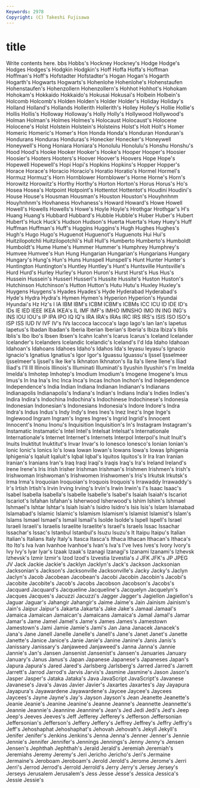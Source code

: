 ```yaml
---
Keywords: 2978 
Copyright: (C) Takeshi Fujisawa
---
```


# title

Write contents here.
bbs
Hobbs's Hockney Hockney's Hodge Hodge's Hodges Hodges's Hodgkin Hodgkin's Hoff
Hoffa Hoffa's Hoffman Hoffman's Hoff's Hofstadter Hofstadter's Hogan Hogan's Hogarth
Hogarth's Hogwarts Hogwarts's Hohenlohe Hohenlohe's Hohenstaufen Hohenstaufen's Hohenzollern Hohenzollern's Hohhot
Hohhot's Hohokam Hohokam's Hokkaido Hokkaido's Hokusai Hokusai's Holbein Holbein's Holcomb
Holcomb's Holden Holden's Holder Holder's Holiday Holiday's Holland Holland's Hollands
Hollerith Hollerith's Holley Holley's Hollie Hollie's Hollis Hollis's Holloway Holloway's
Holly Holly's Hollywood Hollywood's Holman Holman's Holmes Holmes's Holocaust Holocaust's
Holocene Holocene's Holst Holstein Holstein's Holsteins Holst's Holt Holt's Homer
Homeric Homeric's Homer's Hon Honda Honda's Honduran Honduran's Hondurans Honduras
Honduras's Honecker Honecker's Honeywell Honeywell's Hong Honiara Honiara's Honolulu Honolulu's
Honshu Honshu's Hood Hood's Hooke Hooker Hooker's Hooke's Hooper Hooper's
Hoosier Hoosier's Hooters Hooters's Hoover Hoover's Hoovers Hope Hope's Hopewell
Hopewell's Hopi Hopi's Hopkins Hopkins's Hopper Hopper's Horace Horace's Horacio
Horacio's Horatio Horatio's Hormel Hormel's Hormuz Hormuz's Horn Hornblower Hornblower's
Horne Horne's Horn's Horowitz Horowitz's Horthy Horthy's Horton Horton's Horus
Horus's Ho's Hosea Hosea's Hotpoint Hotpoint's Hottentot Hottentot's Houdini Houdini's
House House's Housman Housman's Houston Houston's Houyhnhnm Houyhnhnm's Hovhaness Hovhaness's
Howard Howard's Howe Howell Howell's Howells Howells's Howe's Hoyle Hoyle's
Hrothgar Hrothgar's H's Huang Huang's Hubbard Hubbard's Hubble Hubble's Huber
Huber's Hubert Hubert's Huck Huck's Hudson Hudson's Huerta Huerta's Huey
Huey's Huff Huffman Huffman's Huff's Huggins Huggins's Hugh Hughes Hughes's
Hugh's Hugo Hugo's Huguenot Huguenot's Huguenots Hui Hui's Huitzilopotchli Huitzilopotchli's
Hull Hull's Humberto Humberto's Humboldt Humboldt's Hume Hume's Hummer Hummer's
Humphrey Humphrey's Humvee Humvee's Hun Hung Hungarian Hungarian's Hungarians Hungary
Hungary's Hung's Hun's Huns Hunspell Hunspell's Hunt Hunter Hunter's Huntington
Huntington's Huntley Huntley's Hunt's Huntsville Huntsville's Hurd Hurd's Hurley Hurley's
Huron Huron's Hurst Hurst's Hus Hus's Hussein Hussein's Husserl Husserl's
Hussite Hussite's Huston Huston's Hutchinson Hutchinson's Hutton Hutton's Hutu Hutu's
Huxley Huxley's Huygens Huygens's Hyades Hyades's Hyde Hyderabad Hyderabad's Hyde's
Hydra Hydra's Hymen Hymen's Hyperion Hyperion's Hyundai Hyundai's Hz Hz's
I IA IBM IBM's ICBM ICBM's ICBMs ICC ICU ID
IDE ID's IDs IE IED IEEE IKEA IKEA's IL IMF
IMF's IMHO IMNSHO IMO IN ING ING's INS IOU IOU's
IP IPA IPO IQ IQ's IRA IRA's IRAs IRC IRS
IRS's ISIS ISO ISO's ISP ISS IUD IV IVF IV's
IVs Iaccoca Iaccoca's Iago Iago's Ian Ian's Iapetus Iapetus's Ibadan
Ibadan's Iberia Iberian Iberian's Iberia's Ibiza Ibiza's Iblis Iblis's Ibo
Ibo's Ibsen Ibsen's Icahn Icahn's Icarus Icarus's Iceland Icelander Icelander's
Icelanders Icelandic Icelandic's Iceland's I'd Ida Idaho Idahoan Idahoan's Idahoans
Idahoes Idaho's Idahos Ida's Ieyasu Ieyasu's Ignacio Ignacio's Ignatius Ignatius's
Igor Igor's Iguassu Iguassu's Ijssel Ijsselmeer Ijsselmeer's Ijssel's Ike Ike's
Ikhnaton Ikhnaton's Ila Ila's Ilene Ilene's Iliad Iliad's I'll Ill
Illinois Illinois's Illuminati Illuminati's Ilyushin Ilyushin's I'm Imelda Imelda's Imhotep
Imhotep's Imodium Imodium's Imogene Imogene's Imus Imus's In Ina Ina's
Inc Inca Inca's Incas Inchon Inchon's Ind Independence Independence's India
Indian Indiana Indianan Indianan's Indianans Indianapolis Indianapolis's Indiana's Indian's Indians
India's Indies Indies's Indira Indira's Indochina Indochina's Indochinese Indochinese's Indonesia
Indonesian Indonesian's Indonesians Indonesia's Indore Indore's Indra Indra's Indus Indus's
Indy Indy's Ines Ines's Inez Inez's Inge Inge's Inglewood Ingram
Ingram's Ingres Ingres's Ingrid Ingrid's Innocent Innocent's Inonu Inonu's Inquisition
Inquisition's In's Instagram Instagram's Instamatic Instamatic's Intel Intel's Intelsat Intelsat's
Internationale Internationale's Internet Internet's Internets Interpol Interpol's Inuit Inuit's Inuits
Inuktitut Inuktitut's Invar Invar's Io Ionesco Ionesco's Ionian Ionian's Ionic
Ionic's Ionics Io's Iowa Iowan Iowan's Iowans Iowa's Iowas Iphigenia
Iphigenia's Iqaluit Iqaluit's Iqbal Iqbal's Iquitos Iquitos's Ir Ira Iran
Iranian Iranian's Iranians Iran's Iraq Iraqi Iraqi's Iraqis Iraq's Ira's
Ireland Ireland's Irene Irene's Iris Irish Irisher Irishman Irishman's Irishmen
Irishmen's Irish's Irishwoman Irishwoman's Irishwomen Irishwomen's Iris's Irkutsk Irkutsk's Irma
Irma's Iroquoian Iroquoian's Iroquois Iroquois's Irrawaddy Irrawaddy's Ir's Irtish Irtish's
Irvin Irving Irving's Irvin's Irwin Irwin's I's Isaac Isaac's Isabel
Isabella Isabella's Isabelle Isabelle's Isabel's Isaiah Isaiah's Iscariot Iscariot's Isfahan
Isfahan's Isherwood Isherwood's Ishim Ishim's Ishmael Ishmael's Ishtar Ishtar's Isiah
Isiah's Isidro Isidro's Isis Isis's Islam Islamabad Islamabad's Islamic Islamic's
Islamism Islamism's Islamist Islamist's Islam's Islams Ismael Ismael's Ismail Ismail's
Isolde Isolde's Ispell Ispell's Israel Israeli Israeli's Israelis Israelite Israelite's
Israel's Israels Issac Issachar Issachar's Issac's Istanbul Istanbul's Isuzu Isuzu's
It Itaipu Itaipu's Italian Italian's Italians Italy Italy's Itasca Itasca's
Ithaca Ithacan Ithacan's Ithaca's Ito Ito's Iva Ivan Ivanhoe Ivanhoe's
Ivan's Iva's I've Ives Ives's Ivory Ivory's Ivy Ivy's Iyar
Iyar's Izaak Izaak's Izanagi Izanagi's Izanami Izanami's Izhevsk Izhevsk's Izmir
Izmir's Izod Izod's Izvestia Izvestia's J JFK JFK's JP JPEG
JV Jack Jackie Jackie's Jacklyn Jacklyn's Jack's Jackson Jacksonian Jacksonian's
Jackson's Jacksonville Jacksonville's Jacky Jacky's Jaclyn Jaclyn's Jacob Jacobean Jacobean's
Jacobi Jacobin Jacobin's Jacobi's Jacobite Jacobite's Jacob's Jacobs Jacobson Jacobson's
Jacobs's Jacquard Jacquard's Jacqueline Jacqueline's Jacquelyn Jacquelyn's Jacques Jacques's Jacuzzi
Jacuzzi's Jagger Jagger's Jagiellon Jagiellon's Jaguar Jaguar's Jahangir Jahangir's Jaime
Jaime's Jain Jainism Jainism's Jain's Jaipur Jaipur's Jakarta Jakarta's Jake
Jake's Jamaal Jamaal's Jamaica Jamaican Jamaican's Jamaicans Jamaica's Jamal Jamal's
Jamar Jamar's Jame Jamel Jamel's Jame's James James's Jamestown Jamestown's
Jami Jamie Jamie's Jami's Jan Jana Janacek Janacek's Jana's Jane
Janell Janelle Janelle's Janell's Jane's Janet Janet's Janette Janette's Janice
Janice's Janie Janie's Janine Janine's Janis Janis's Janissary Janissary's Janjaweed
Janjaweed's Janna Janna's Jannie Jannie's Jan's Jansen Jansenist Jansenist's Jansen's
Januaries January January's Janus Janus's Japan Japanese Japanese's Japaneses Japan's
Japura Japura's Jared Jared's Jarlsberg Jarlsberg's Jarred Jarred's Jarrett Jarrett's
Jarrod Jarrod's Jarvis Jarvis's Jasmine Jasmine's Jason Jason's Jasper Jasper's
Jataka Jataka's Java JavaScript JavaScript's Javanese Javanese's Java's Javas Javier
Javier's Jaxartes Jaxartes's Jay Jayapura Jayapura's Jayawardene Jayawardene's Jaycee Jaycee's
Jaycees Jaycees's Jayne Jayne's Jay's Jayson Jayson's Jean Jeanette Jeanette's
Jeanie Jeanie's Jeanine Jeanine's Jeanne Jeanne's Jeannette Jeannette's Jeannie Jeannie's
Jeannine Jeannine's Jean's Jed Jedi Jedi's Jed's Jeep Jeep's Jeeves
Jeeves's Jeff Jefferey Jefferey's Jefferson Jeffersonian Jeffersonian's Jefferson's Jeffery Jeffery's
Jeffrey Jeffrey's Jeffry Jeffry's Jeff's Jehoshaphat Jehoshaphat's Jehovah Jehovah's Jekyll
Jekyll's Jenifer Jenifer's Jenkins Jenkins's Jenna Jenna's Jenner Jenner's Jennie
Jennie's Jennifer Jennifer's Jennings Jennings's Jenny Jenny's Jensen Jensen's Jephthah
Jephthah's Jerald Jerald's Jeremiah Jeremiah's Jeremiahs Jeremy Jeremy's Jeri Jericho
Jericho's Jeri's Jermaine Jermaine's Jeroboam Jeroboam's Jerold Jerold's Jerome Jerome's
Jerri Jerri's Jerrod Jerrod's Jerrold Jerrold's Jerry Jerry's Jersey Jersey's
Jerseys Jerusalem Jerusalem's Jess Jesse Jesse's Jessica Jessica's Jessie Jessie's

